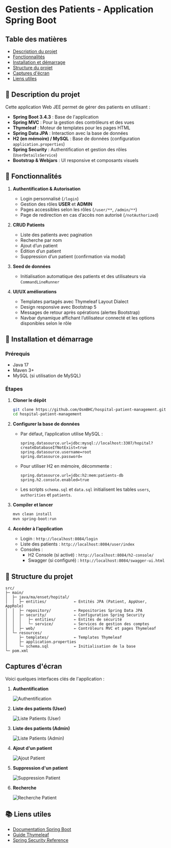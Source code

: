 # Gestion des Patients - Application Spring Boot

## Table des matières

- [Description du projet](#-description-du-projet)
- [Fonctionnalités](#-fonctionnalités)
- [Installation et démarrage](#-installation-et-démarrage)
- [Structure du projet](#-structure-du-projet)
- [Captures d'écran](#captures-décran)
- [Liens utiles](#-liens-utiles)


## 📖 Description du projet
Cette application Web JEE permet de gérer des patients en utilisant :
- **Spring Boot 3.4.3** : Base de l'application
- **Spring MVC** : Pour la gestion des contrôleurs et des vues
- **Thymeleaf** : Moteur de templates pour les pages HTML
- **Spring Data JPA** : Interaction avec la base de données
- **H2 (en mémoire) / MySQL** : Base de données (configuration `application.properties`)
- **Spring Security** : Authentification et gestion des rôles (`UserDetailsService`)
- **Bootstrap & Webjars** : UI responsive et composants visuels

## 🚀 Fonctionnalités
1. **Authentification & Autorisation**
    - Login personnalisé (`/login`)
    - Gestion des rôles **USER** et **ADMIN**
    - Pages accessibles selon les rôles (`/user/**`, `/admin/**`)
    - Page de redirection en cas d’accès non autorisé (`/notAuthorized`)

2. **CRUD Patients**
    - Liste des patients avec pagination
    - Recherche par nom
    - Ajout d’un patient
    - Édition d’un patient
    - Suppression d’un patient (confirmation via modal)

3. **Seed de données**
    - Initialisation automatique des patients et des utilisateurs via `CommandLineRunner`

4. **UI/UX améliorations**
    - Templates partagés avec Thymeleaf Layout Dialect
    - Design responsive avec Bootstrap 5
    - Messages de retour après opérations (alertes Bootstrap)
    - Navbar dynamique affichant l’utilisateur connecté et les options disponibles selon le rôle

## 🔧 Installation et démarrage

### Prérequis
- Java 17
- Maven 3+
- MySQL (si utilisation de MySQL)

### Étapes
1. **Cloner le dépôt**
   ```bash
   git clone https://github.com/OsmBHC/hospital-patient-management.git
   cd hospital-patient-management
   ```

2. **Configurer la base de données**
    - Par défaut, l’application utilise MySQL :
      ```properties
      spring.datasource.url=jdbc:mysql://localhost:3307/hopital?createDatabaseIfNotExist=true
      spring.datasource.username=root
      spring.datasource.password=
      ```
    - Pour utiliser H2 en mémoire, décommente :
      ```properties
      spring.datasource.url=jdbc:h2:mem:patients-db
      spring.h2.console.enabled=true
      ```
    - Les scripts `schema.sql` et `data.sql` initialisent les tables `users`, `authorities` et `patients`.

3. **Compiler et lancer**
   ```bash
   mvn clean install
   mvn spring-boot:run
   ```

4. **Accéder à l’application**
    - Login : `http://localhost:8084/login`
    - Liste des patients : `http://localhost:8084/user/index`
    - Consoles :
        - H2 Console (si activé) : `http://localhost:8084/h2-console/`
        - Swagger (si configuré) : `http://localhost:8084/swagger-ui.html`

## 📂 Structure du projet
```
src/
├─ main/
│  ├─ java/ma/enset/hopital/
│  │  ├─ entities/            ← Entités JPA (Patient, AppUser, AppRole)
│  │  ├─ repository/          ← Repositories Spring Data JPA
│  │  ├─ security/            ← Configuration Spring Security
│  │  │   ├─ entities/        ← Entités de sécurité
│  │  │   └─ service/         ← Services de gestion des comptes
│  │  ├─ web/                 ← Contrôleurs MVC et pages Thymeleaf
│  └─ resources/
│     ├─ templates/           ← Templates Thymeleaf
│     ├─ application.properties
│     └─ schema.sql           ← Initialisation de la base
└─ pom.xml
```

## Captures d'écran

Voici quelques interfaces clés de l'application :

1. **Authentification**

   ![Authentification](screenshots/authentication.png)

2. **Liste des patients (User)**

   ![Liste Patients (User)](screenshots/list_user.png)

3. **Liste des patients (Admin)**

   ![Liste Patients (Admin)](screenshots/list_admin.png)

4. **Ajout d'un patient**

   ![Ajout Patient](screenshots/add_patient.png)

5. **Suppression d'un patient**

   ![Suppression Patient](screenshots/delete_patient.png)

6. **Recherche**

   ![Recherche Patient](screenshots/search_patient.png)


## 📚 Liens utiles
- [Documentation Spring Boot](https://spring.io/projects/spring-boot)
- [Guide Thymeleaf](https://www.thymeleaf.org/documentation.html)
- [Spring Security Reference](https://docs.spring.io/spring-security/reference/)

